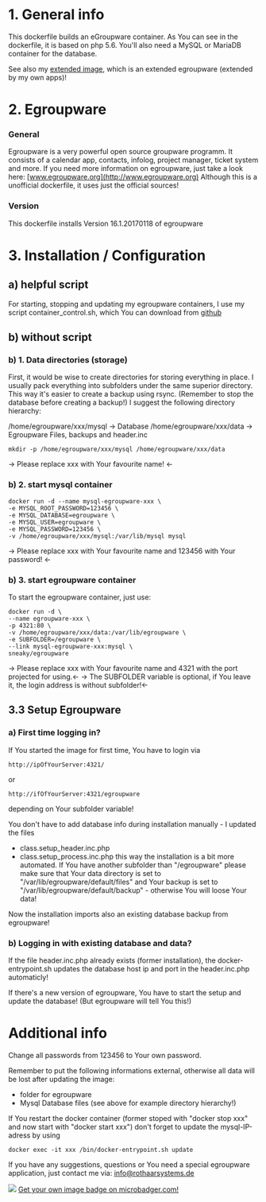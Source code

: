 # 1. General info

This dockerfile builds an eGroupware container. As You can see in the dockerfile, it is based on php 5.6.
You'll also need a MySQL or MariaDB container for the database.

See also my [extended image](https://hub.docker.com/r/sneaky/egroupware-extended/), which is an extended egroupware (extended by my own apps)!


# 2. Egroupware
### General
Egroupware is a very powerful open source groupware programm. It consists of a calendar app, contacts, infolog, project manager, ticket system and more.
If you need more information on egroupware, just take a look here: [www.egroupware.org](http://www.egroupware.org)
Although this is a unofficial dockerfile, it uses just the official sources! 

### Version
This dockerfile installs Version 16.1.20170118 of egroupware

# 3. Installation / Configuration
## a) helpful script 
For starting, stopping and updating my egroupware containers, I use my script container_control.sh, which You can download from 
[github](https://github.com/sneakyx/egroupwareserver/blob/master/assets/container_control.sh)

## b)  without script

### b) 1. Data directories (storage)
First, it would be wise to create directories for storing everything in place. I usually pack everything into subfolders under the same superior directory. This way it's easier to create a backup using rsync. (Remember to stop the database before creating a backup!)
I suggest the following directory hierarchy:

/home/egroupware/xxx/mysql  	-> Database
/home/egroupware/xxx/data  	-> Egroupware Files, backups and header.inc

	mkdir -p /home/egroupware/xxx/mysql /home/egroupware/xxx/data
-> Please replace xxx with Your favourite name! <-

### b) 2. start mysql container

	docker run -d --name mysql-egroupware-xxx \
	-e MYSQL_ROOT_PASSWORD=123456 \
	-e MYSQL_DATABASE=egroupware \
	-e MYSQL_USER=egroupware \
	-e MYSQL_PASSWORD=123456 \
	-v /home/egroupware/xxx/mysql:/var/lib/mysql mysql
	
-> Please replace xxx with Your favourite name and 123456 with Your password! <-

### b) 3. start egroupware container 
To start the egroupware container, just use:

	docker run -d \
	--name egroupware-xxx \
	-p 4321:80 \
	-v /home/egroupware/xxx/data:/var/lib/egroupware \
	-e SUBFOLDER=/egroupware \
	--link mysql-egroupware-xxx:mysql \
	sneaky/egroupware	
	
-> Please replace xxx with Your favourite name and 4321 with the port projected for using.<-
-> The SUBFOLDER variable is optional, if You leave it, the login address is without subfolder!<-

## 3.3 Setup Egroupware
### a) First time logging in?
If You started the image for first time, You have to login via
	
	http://ipOfYourServer:4321/
or

	http://ifOfYourServer:4321/egroupware

depending on Your subfolder variable!

You don't have to add database info during installation manually - I updated the files 
- class.setup_header.inc.php
- class.setup_process.inc.php
this way the installation is a bit more automated.
If You have another subfolder than "/egroupware" please make sure that Your data directory is set to "/var/lib/egroupware/default/files" and Your backup is set to "/var/lib/egroupware/default/backup" - otherwise You will loose Your data!
 
Now the installation imports also an existing database backup from egroupware! 
   
### b) Logging in with existing database and data? 

If the file header.inc.php already exists (former installation), the docker-entrypoint.sh updates the database host ip and port in the header.inc.php automaticly!
 
If there's a new version of egroupware, You have to start the setup and update the database! (But egroupware will tell You this!) 

# Additional info
Change all passwords from 123456 to Your own password. 

Remember to put the following informations external, otherwise all data will be lost after updating the image:
- folder for egroupware
- Mysql Database files
(see above for example directory hierarchy!)

If You restart the docker container (former stoped with "docker stop xxx" and now start with "docker start xxx") don't forget to update the mysql-IP-adress by using

	docker exec -it xxx /bin/docker-entrypoint.sh update


If you have any suggestions, questions or You need a special egroupware application, just contact me via: info@rothaarsystems.de

[![](https://images.microbadger.com/badges/image/sneaky/egroupware.svg)](https://microbadger.com/images/sneaky/egroupware "Get your own image badge on microbadger.com") [Get your own image badge on microbadger.com!](https://microbadger.com)